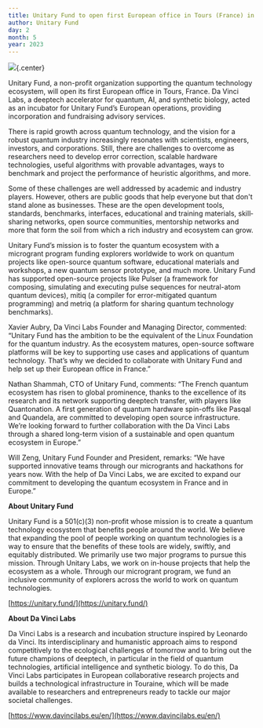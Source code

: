 ```yaml
---
title: Unitary Fund to open first European office in Tours (France) in collaboration with Da Vinci Labs
author: Unitary Fund
day: 2
month: 5
year: 2023
---
```


<style>
.center {
  display: block;
  margin-left: auto;
  margin-right: auto;
  width: 100%;
}
</style>

![](../images/2023_eu_header.png){.center}

Unitary Fund, a non-profit organization supporting the quantum technology ecosystem, will open its first European office in Tours, France. Da Vinci Labs, a deeptech accelerator for quantum, AI, and synthetic biology, acted as an incubator for Unitary Fund’s European operations, providing incorporation and fundraising advisory services.

There is rapid growth across quantum technology, and the vision for a robust quantum industry increasingly resonates with scientists, engineers, investors, and corporations. Still, there are challenges to overcome as researchers need to develop error correction, scalable hardware technologies, useful algorithms with provable advantages, ways to benchmark and project the performance of heuristic algorithms, and more. 

Some of these challenges are well addressed by academic and industry players. However, others are public goods that help everyone but that don't stand alone as businesses. These are the open development tools, standards, benchmarks, interfaces, educational and training materials, skill­ sharing networks, open source communities, mentorship networks and more that form the soil from which a rich industry and ecosystem can grow.

Unitary Fund’s mission is to foster the quantum ecosystem with a microgrant program funding explorers worldwide to work on quantum projects like open-source quantum software, educational materials and workshops, a new quantum sensor prototype, and much more. Unitary Fund has supported open-source projects like Pulser (a framework for composing, simulating and executing pulse sequences for neutral-atom quantum devices), mitiq (a compiler for error-mitigated quantum programming) and metriq (a platform for sharing quantum technology benchmarks). 

Xavier Aubry, Da Vinci Labs Founder and Managing Director, commented:
“Unitary Fund has the ambition to be the equivalent of the Linux Foundation for the quantum industry. As the ecosystem matures, open-source software platforms will be key to supporting use cases and applications of quantum technology. That’s why we decided to collaborate with Unitary Fund and help set up their European office in France.”

Nathan Shammah, CTO of Unitary Fund, comments: “The French quantum ecosystem has risen to global prominence, thanks to the excellence of its research and its network supporting deeptech transfer, with players like Quantonation. A first generation of quantum hardware spin-offs like Pasqal and Quandela, are committed to developing open source infrastructure. We’re looking forward to further collaboration with the Da Vinci Labs through a shared long-term vision of a sustainable and open quantum ecosystem in Europe.”

Will Zeng, Unitary Fund Founder and President, remarks: “We have supported innovative teams through our microgrants and hackathons for years now. With the help of Da Vinci Labs, we are excited to expand our commitment to developing the quantum ecosystem in France and in Europe.” 

**About Unitary Fund**       
                                                  
Unitary Fund is a 501(c)(3) non-profit whose mission is to create a quantum technology ecosystem that benefits people around the world. We believe that expanding the pool of people working on quantum technologies is a way to ensure that the benefits of these tools are widely, swiftly, and equitably distributed. We primarily use two major programs to pursue this mission. Through Unitary Labs, we work on in-house projects that help the ecosystem as a whole. Through our microgrant program, we fund an inclusive community of explorers across the world to work on quantum technologies.

[https://unitary.fund/](https://unitary.fund/)

**About Da Vinci Labs**

Da Vinci Labs is a research and incubation structure inspired by Leonardo da Vinci. Its interdisciplinary and humanistic approach aims to respond competitively to the ecological challenges of tomorrow and to bring out the future champions of deeptech, in particular in the field of quantum technologies, artificial intelligence and synthetic biology. To do this, Da Vinci Labs participates in European collaborative research projects and builds a technological infrastructure in Touraine, which will be made available to researchers and entrepreneurs ready to tackle our major societal challenges.

[https://www.davincilabs.eu/en/](https://www.davincilabs.eu/en/)
<!--
Thanks for contributing a blog post to the UF site!

Some quick tips:
- Use the `title` field to set the title of your post, no first level header needed.
- Standard markdown formatting is supported (code blocks, links, images, etc.)
  - Put images for your post in the `images` folder.
- If you need further custom formatting, direct html will work here as well.
- 
pandoc --standalone --template pandoc-template.html ./_markdown/2023_eu.md -o 2023_eu.html

NOTE: If this post needs external attribution, include the line below at the very top.
> _This blog was originally posted [here](), and is reproduced with the author's permission._ -->